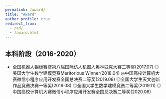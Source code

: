 ```yaml
---
permalink: /award/
title: "Award"
author_profile: true
redirect_from: 
  - /ad/
  - /award.html
---
```


## 本科阶段（2016-2020）
- 全国机器人锦标赛暨第八届国际仿人机器人奥林匹克大赛二等奖(2017.07)
◎美国大学生数学建模竞赛Meritorious Winner(2018.04)
◎中国高校计算机大赛微信小程序应用开发赛全国总决赛二等奖(2019.08)
◎全国大学生天文创新作品竞赛决赛一等奖(2019.08)
◎全国大学生数学建模竞赛二等奖(2019.11)
◎中国高校计算机大赛微信小程序应用开发赛全国总决赛二等奖(2020.08)
